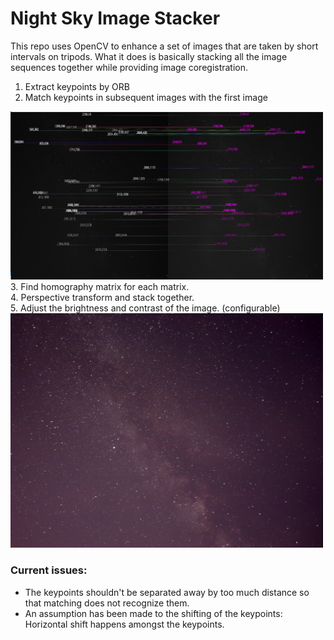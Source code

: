 # Night Sky Image Stacker

This repo uses OpenCV to enhance a set of images that are taken by short intervals on tripods.
What it does is basically stacking all the image sequences together while providing image coregistration.

1. Extract keypoints by ORB<br/>
2. Match keypoints in subsequent images with the first image <br/>
<img src="visualize_matching.png" alt="drawing" width="500"/>
3. Find homography matrix for each matrix.<br/>
4. Perspective transform and stack together. <br/>
5. Adjust the brightness and contrast of the image. (configurable) <br/>
<img src="output_c150_b90.png" alt="drawing" width="500"/>

### Current issues: 
- The keypoints shouldn't be separated away by too much distance so that matching does not recognize them. 
- An assumption has been made to the shifting of the keypoints: Horizontal shift happens amongst the keypoints.
